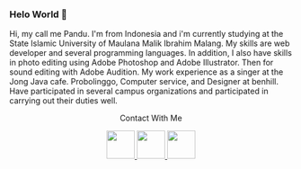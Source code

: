 ### Helo World 👋

Hi, my call me Pandu. I'm from Indonesia and i'm currently studying at the State Islamic University of Maulana Malik Ibrahim Malang. My skills are web developer and several programming languages. In addition, I also have skills in photo editing using Adobe Photoshop and Adobe Illustrator. Then for sound editing with Adobe Audition. My work experience as a singer at the Jong Java cafe. Probolinggo, Computer service, and Designer at benhill. Have participated in several campus organizations and participated in carrying out their duties well.


<p></p>
<div align="center"> Contact With Me </div>
<p></p>
<p align="center">
<a href="https://www.instagram.com/hedo_21/">
  <img height="50em" src="https://cdn3.iconfinder.com/data/icons/2018-social-media-logotypes/1000/2018_social_media_popular_app_logo_instagram-512.png">
</a>
<a href="mailto:panduhedo@gmail.com">
  <img height="50em" src="https://cdn4.iconfinder.com/data/icons/logos-brands-in-colors/48/google-gmail-512.png"/>
</a>
<a href="https://www.linkedin.com/in/pandu-hedo-muhaimin-a9b5b71a3/">
  <img height="50em" src="https://cdn1.iconfinder.com/data/icons/logotypes/32/circle-linkedin-512.png">
</a>
</p>
